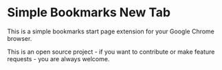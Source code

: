 # Simple Bookmarks New Tab

This is a simple bookmarks start page extension for your Google Chrome browser.

This is an open source project - if you want to contribute or make feature requests - you are always welcome.
